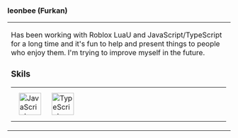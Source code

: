 ### leonbee (Furkan)
<table><tr><td valign="top" width="33%">

Has been working with Roblox LuaU and JavaScript/TypeScript for a long time and it's fun to help and present things to people who enjoy them. I'm trying to improve myself in the future.

### Skils
<table><tr><td valign="top" width="33%">
  
  <div align="left">
<a href="https://www.javascript.com/" target="_blank"><img style="margin: 10px" src="https://profilinator.rishav.dev/skills-assets/javascript-original.svg" alt="JavaScript" height="50" /></a>  
<a href="https://www.typescriptlang.org/" target="_blank"><img style="margin: 10px" src="https://profilinator.rishav.dev/skills-assets/typescript-original.svg" alt="TypeScript" height="50" /></a>  
